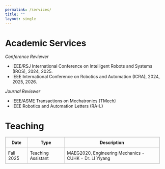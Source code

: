 ```yaml
---
permalink: /services/
title: ""
layout: single
---
```


Academic Services
======
*Conference Reviewer*
- IEEE/RSJ International Conference on Intelligent Robots and Systems (IROS), 2024, 2025.
- IEEE International Conference on Robotics and Automation (ICRA), 2024, 2025, 2026.

*Journal Reviewer*
- IEEE/ASME Transactions on Mechatronics (TMech)
- IEEE Robotics and Automation Letters (RA-L)

Teaching
======
<!-- | Date      | Type               | Description                                            |
| --------- | ------------------ | ------------------------------------------------------ |
| Fall 2025 | Teaching Assistant | MAEG2020, Engineering Mechanics - CUHK - Dr. LI Yiyang | -->
<table style="width:100%; border-collapse: collapse; border:1px solid #ccc; font-size: 1em;">
  <tr>
    <th style="border:1px solid #ccc; padding:8px;">Date</th>
    <th style="border:1px solid #ccc; padding:8px;">Type</th>
    <th style="border:1px solid #ccc; padding:8px;">Description</th>
  </tr>
  <tr>
    <td style="border:1px solid #ccc; padding:8px;">Fall 2025</td>
    <td style="border:1px solid #ccc; padding:8px;">Teaching Assistant</td>
    <td style="border:1px solid #ccc; padding:8px;">
      MAEG2020, Engineering Mechanics - CUHK - Dr. LI Yiyang
    </td>
  </tr>
</table>




